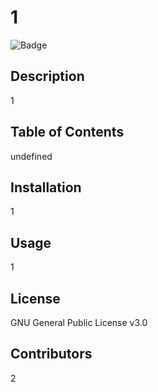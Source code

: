 
  # 1
  ![Badge](https://img.shields.io/badge/License-GNU%20General%20Public%20License%20v3.0-brightgreen)
    
  ## Description

  1

  ## Table of Contents 

  undefined

  ## Installation 

  1

  ## Usage 

  1

  ## License 

  GNU General Public License v3.0 

  ## Contributors 

  2 
  
